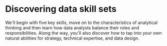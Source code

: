 <H1>Discovering data skill sets</H1>

<p1> We'll begin with five key skills, move on to the characteristics of analytical thinking and then learn how data analysts balance their roles and responsibilities. Along the way, you'll also discover how to tap into your own natural abilities for strategy, technical expertise, and data design.</p1>










